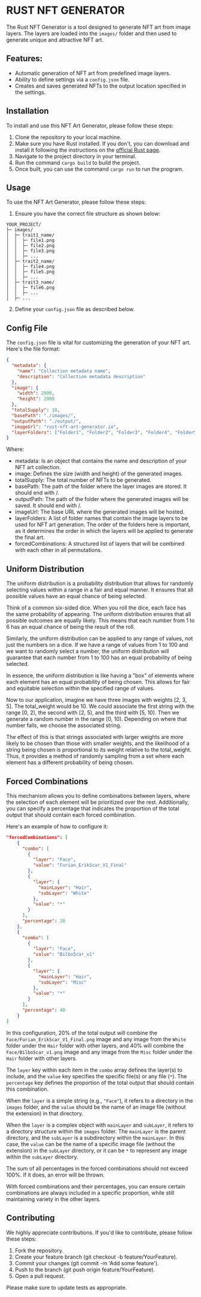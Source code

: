 # RUST NFT GENERATOR

The Rust NFT Generator is a tool designed to generate NFT art from image layers. The layers are loaded into the `images/` folder and then used to generate unique and attractive NFT art.

## Features:

- Automatic generation of NFT art from predefined image layers.
- Ability to define settings via a `config.json` file.
- Creates and saves generated NFTs to the output location specified in the settings.

## Installation

To install and use this NFT Art Generator, please follow these steps:

1. Clone the repository to your local machine.
2. Make sure you have Rust installed. If you don't, you can download and install it following the instructions on the [official Rust page](https://www.rust-lang.org/tools/install).
3. Navigate to the project directory in your terminal.
4. Run the command `cargo build` to build the project.
5. Once built, you can use the command `cargo run` to run the program.

## Usage

To use the NFT Art Generator, please follow these steps:

1. Ensure you have the correct file structure as shown below:

```
YOUR_PROJECT/
├─ images/
│  ├─ trait1_name/
│  │  ├─ file1.png
│  │  ├─ file2.png
│  │  ├─ file3.png
│  │  ├─ ...
│  ├─ trait2_name/
│  │  ├─ file4.png
│  │  ├─ file5.png
│  │  ├─ ...
│  ├─ trait3_name/
│  │  ├─ file6.png
│  │  ├─ ...
│  ├─ ...
```

2. Define your `config.json` file as described below.

## Config File

The `config.json` file is vital for customizing the generation of your NFT art. Here's the file format:

```json
{
  "metadata": {
    "name": "Collection metadata name",
    "description": "Collection metadata description"
  },
  "image": {
    "width": 2000,
    "height": 2000
  },
  "totalSupply": 10,
  "basePath": "./images/",
  "outputPath": "./output/",
  "imageUrl": "rust-nft-art-generator.io",
  "layerFolders": ["Folder1", "Folder2", "Folder3", "Folder4", "Folder5"]
}
```

Where:

- metadata: Is an object that contains the name and description of your NFT art collection.
- image: Defines the size (width and height) of the generated images.
- totalSupply: The total number of NFTs to be generated.
- basePath: The path of the folder where the layer images are stored. It should end with /.
- outputPath: The path of the folder where the generated images will be saved. It should end with /.
- imageUrl: The base URL where the generated images will be hosted.
- layerFolders: A list of folder names that contain the image layers to be used for NFT art generation. The order of the folders here is important, as it determines the order in which the layers will be applied to generate the final art.
- forcedCombinations: A structured list of layers that will be combined with each other in all permutations.

## Uniform Distribution

The uniform distribution is a probability distribution that allows for randomly selecting values within a range in a fair and equal manner. It ensures that all possible values have an equal chance of being selected.

Think of a common six-sided dice. When you roll the dice, each face has the same probability of appearing. The uniform distribution ensures that all possible outcomes are equally likely. This means that each number from 1 to 6 has an equal chance of being the result of the roll.

Similarly, the uniform distribution can be applied to any range of values, not just the numbers on a dice. If we have a range of values from 1 to 100 and we want to randomly select a number, the uniform distribution will guarantee that each number from 1 to 100 has an equal probability of being selected.

In essence, the uniform distribution is like having a "box" of elements where each element has an equal probability of being chosen. This allows for fair and equitable selection within the specified range of values.

Now to our application, imagine we have three images with weights [2, 3, 5]. The total_weight would be 10. We could associate the first string with the range [0, 2), the second with [2, 5), and the third with [5, 10). Then we generate a random number in the range [0, 10). Depending on where that number falls, we choose the associated string.

The effect of this is that strings associated with larger weights are more likely to be chosen than those with smaller weights, and the likelihood of a string being chosen is proportional to its weight relative to the total_weight. Thus, it provides a method of randomly sampling from a set where each element has a different probability of being chosen.

## Forced Combinations

This mechanism allows you to define combinations between layers, where the selection of each element will be prioritized over the rest. Additionally, you can specify a percentage that indicates the proportion of the total output that should contain each forced combination.

Here's an example of how to configure it:

```json
"forcedCombinations": [
    {
      "combo": [
        {
          "layer": "Face",
          "value": "Furian_ErikScar_V1_Final"
        },
        {
          "layer": {
            "mainLayer": "Hair",
            "subLayer": "White"
          },
          "value": "*"
        }
      ],
      "percentage": 20
    },
    {
      "combo": [
        {
          "layer": "Face",
          "value": "BilboScar_v1"
        },
        {
          "layer": {
            "mainLayer": "Hair",
            "subLayer": "Misc"
          },
          "value": "*"
        }
      ],
      "percentage": 40
    }
]
```

In this configuration, 20% of the total output will combine the `Face/Furian_ErikScar_V1_Final.png` image and any image from the `White` folder under the `Hair` folder with other layers, and 40% will combine the `Face/BilboScar_v1.png` image and any image from the `Misc` folder under the `Hair` folder with other layers.

The `layer` key within each item in the `combo` array defines the layer(s) to include, and the `value` key specifies the specific file(s) or any file (`*`). The `percentage` key defines the proportion of the total output that should contain this combination.

When the `layer` is a simple string (e.g., `"Face"`), it refers to a directory in the `images` folder, and the `value` should be the name of an image file (without the extension) in that directory.

When the `layer` is a complex object with `mainLayer` and `subLayer`, it refers to a directory structure within the `images` folder. The `mainLayer` is the parent directory, and the `subLayer` is a subdirectory within the `mainLayer`. In this case, the `value` can be the name of a specific image file (without the extension) in the `subLayer` directory, or it can be `*` to represent any image within the `subLayer` directory.

The sum of all percentages in the forced combinations should not exceed 100%. If it does, an error will be thrown.

With forced combinations and their percentages, you can ensure certain combinations are always included in a specific proportion, while still maintaining variety in the other layers.

## Contributing

We highly appreciate contributions. If you'd like to contribute, please follow these steps:

1. Fork the repository.
2. Create your feature branch (git checkout -b feature/YourFeature).
3. Commit your changes (git commit -m 'Add some feature').
4. Push to the branch (git push origin feature/YourFeature).
5. Open a pull request.

Please make sure to update tests as appropriate.
